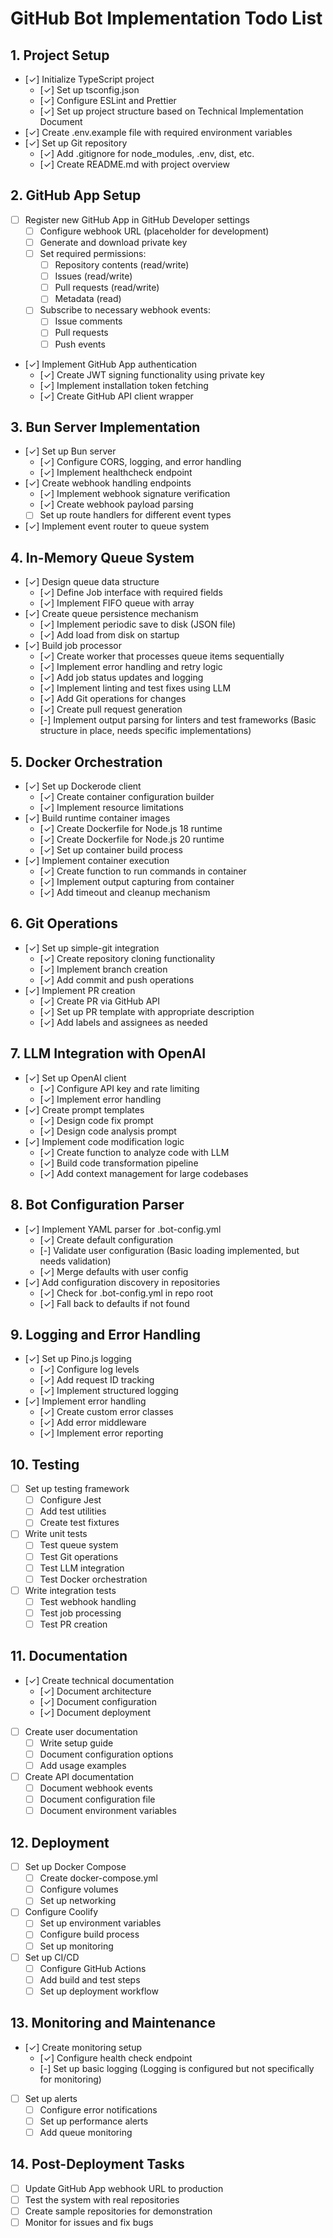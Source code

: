 # GitHub Bot Implementation Todo List

## 1. Project Setup

- [✓] Initialize TypeScript project
  - [✓] Set up tsconfig.json
  - [✓] Configure ESLint and Prettier
  - [✓] Set up project structure based on Technical Implementation Document
- [✓] Create .env.example file with required environment variables
- [✓] Set up Git repository
  - [✓] Add .gitignore for node_modules, .env, dist, etc.
  - [✓] Create README.md with project overview

## 2. GitHub App Setup

- [ ] Register new GitHub App in GitHub Developer settings
  - [ ] Configure webhook URL (placeholder for development)
  - [ ] Generate and download private key
  - [ ] Set required permissions:
    - [ ] Repository contents (read/write)
    - [ ] Issues (read/write)
    - [ ] Pull requests (read/write)
    - [ ] Metadata (read)
  - [ ] Subscribe to necessary webhook events:
    - [ ] Issue comments
    - [ ] Pull requests
    - [ ] Push events
- [✓] Implement GitHub App authentication
  - [✓] Create JWT signing functionality using private key
  - [✓] Implement installation token fetching
  - [✓] Create GitHub API client wrapper

## 3. Bun Server Implementation

- [✓] Set up Bun server
  - [✓] Configure CORS, logging, and error handling
  - [✓] Implement healthcheck endpoint
- [✓] Create webhook handling endpoints
  - [✓] Implement webhook signature verification
  - [✓] Create webhook payload parsing
  - [ ] Set up route handlers for different event types
- [✓] Implement event router to queue system

## 4. In-Memory Queue System

- [✓] Design queue data structure
  - [✓] Define Job interface with required fields
  - [✓] Implement FIFO queue with array
- [✓] Create queue persistence mechanism
  - [✓] Implement periodic save to disk (JSON file)
  - [✓] Add load from disk on startup
- [✓] Build job processor
  - [✓] Create worker that processes queue items sequentially
  - [✓] Implement error handling and retry logic
  - [✓] Add job status updates and logging
  - [✓] Implement linting and test fixes using LLM
  - [✓] Add Git operations for changes
  - [✓] Create pull request generation
  - [-] Implement output parsing for linters and test frameworks (Basic structure in place, needs specific implementations)

## 5. Docker Orchestration

- [✓] Set up Dockerode client
  - [✓] Create container configuration builder
  - [✓] Implement resource limitations
- [✓] Build runtime container images
  - [✓] Create Dockerfile for Node.js 18 runtime
  - [✓] Create Dockerfile for Node.js 20 runtime
  - [✓] Set up container build process
- [✓] Implement container execution
  - [✓] Create function to run commands in container
  - [✓] Implement output capturing from container
  - [✓] Add timeout and cleanup mechanism

## 6. Git Operations

- [✓] Set up simple-git integration
  - [✓] Create repository cloning functionality
  - [✓] Implement branch creation
  - [✓] Add commit and push operations
- [✓] Implement PR creation
  - [✓] Create PR via GitHub API
  - [✓] Set up PR template with appropriate description
  - [✓] Add labels and assignees as needed

## 7. LLM Integration with OpenAI

- [✓] Set up OpenAI client
  - [✓] Configure API key and rate limiting
  - [✓] Implement error handling
- [✓] Create prompt templates
  - [✓] Design code fix prompt
  - [✓] Design code analysis prompt
- [✓] Implement code modification logic
  - [✓] Create function to analyze code with LLM
  - [✓] Build code transformation pipeline
  - [✓] Add context management for large codebases

## 8. Bot Configuration Parser

- [✓] Implement YAML parser for .bot-config.yml
  - [✓] Create default configuration
  - [-] Validate user configuration (Basic loading implemented, but needs validation)
  - [✓] Merge defaults with user config
- [✓] Add configuration discovery in repositories
  - [✓] Check for .bot-config.yml in repo root
  - [✓] Fall back to defaults if not found

## 9. Logging and Error Handling

- [✓] Set up Pino.js logging
  - [✓] Configure log levels
  - [✓] Add request ID tracking
  - [✓] Implement structured logging
- [✓] Implement error handling
  - [✓] Create custom error classes
  - [✓] Add error middleware
  - [✓] Implement error reporting

## 10. Testing

- [ ] Set up testing framework
  - [ ] Configure Jest
  - [ ] Add test utilities
  - [ ] Create test fixtures
- [ ] Write unit tests
  - [ ] Test queue system
  - [ ] Test Git operations
  - [ ] Test LLM integration
  - [ ] Test Docker orchestration
- [ ] Write integration tests
  - [ ] Test webhook handling
  - [ ] Test job processing
  - [ ] Test PR creation

## 11. Documentation

- [✓] Create technical documentation
  - [✓] Document architecture
  - [✓] Document configuration
  - [✓] Document deployment
- [ ] Create user documentation
  - [ ] Write setup guide
  - [ ] Document configuration options
  - [ ] Add usage examples
- [ ] Create API documentation
  - [ ] Document webhook events
  - [ ] Document configuration file
  - [ ] Document environment variables

## 12. Deployment

- [ ] Set up Docker Compose
  - [ ] Create docker-compose.yml
  - [ ] Configure volumes
  - [ ] Set up networking
- [ ] Configure Coolify
  - [ ] Set up environment variables
  - [ ] Configure build process
  - [ ] Set up monitoring
- [ ] Set up CI/CD
  - [ ] Configure GitHub Actions
  - [ ] Add build and test steps
  - [ ] Set up deployment workflow

## 13. Monitoring and Maintenance

- [✓] Create monitoring setup
  - [✓] Configure health check endpoint
  - [-] Set up basic logging (Logging is configured but not specifically for monitoring)
- [ ] Set up alerts
  - [ ] Configure error notifications
  - [ ] Set up performance alerts
  - [ ] Add queue monitoring

## 14. Post-Deployment Tasks

- [ ] Update GitHub App webhook URL to production
- [ ] Test the system with real repositories
- [ ] Create sample repositories for demonstration
- [ ] Monitor for issues and fix bugs
